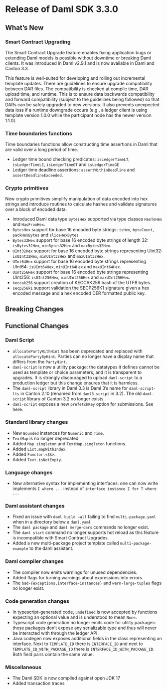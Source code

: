 # Release of Daml SDK 3.3.0

## What’s New

### Smart Contract Upgrading

The Smart Contract Upgrade feature enables fixing application bugs or extending Daml models is possible without downtime
or breaking Daml clients. It was introduced in Daml v2.9.1 and is now available in Daml and Canton 3.3.

This feature is well-suited for developing and rolling out incremental template updates. There are guidelines to ensure
upgrade compatibility between DAR files. The compatibility is checked at compile time, DAR upload time, and runtime.
This is to ensure data backwards compatibility and forward compatibility (subject to the guidelines being followed)
so that DARs can be safely upgraded to new versions. It also prevents unexpected data loss if a runtime downgrade occurs
(e.g., a ledger client is using template version 1.0.0 while the participant node has the newer version 1.1.0).

### Time boundaries functions

Time boundaries functions allow constructing time assertions in Daml that are valid over a long period of time.
- Ledger time bound checking predicates: ``isLedgerTimeLT``, ``isLedgerTimeLE``, ``isLedgerTimeGT`` and ``isLedgerTimeGE``
- Ledger time deadline assertions: ``assertWithinDeadline`` and ``assertDeadlineExceeded``.

### Crypto primitives

New crypto primitives simplify manipulation of data encoded into hex strings and introduce routines to calculate
hashes and validate signatures over a block of encoded data.
- Introduced Daml data type ``BytesHex`` supported via type classes ``HasToHex`` and ``HasFromHex``.
- ``BytesHex`` support for base 16 encoded byte strings: ``isHex``, ``byteCount``, ``packHexBytes`` and ``sliceHexBytes``
- ``Bytes32Hex`` support for base 16 encoded byte strings of length 32: ``isBytes32Hex``, ``minBytes32Hex`` and 
``maxBytes32Hex``.
- ``UInt32Hex`` support for base 16 encoded byte strings representing UInt32: ``isUInt32Hex``, ``minUInt32Hex`` and
``maxUInt32Hex``.
- ``UInt64Hex`` support for base 16 encoded byte strings representing UInt64: ``isUInt64Hex``, ``minUInt64Hex`` and
``maxUInt64Hex``.
- ``UInt256Hex`` support for base 16 encoded byte strings representing UInt256: ``isUInt256Hex``, ``minUInt256Hex`` and
``maxUInt256Hex``.
- ``keccak256`` support creation of KECCAK256 hash of the UTF8 bytes.
- ``secp256k1`` support validation the SECP256K1 signature given a hex encoded message and a hex encoded DER formatted
public key.

## Breaking Changes

## Functional Changes

### Daml Script

- ``allocatePartyWithHint`` has been deprecated and replaced with ``allocatePartyByHint``. Parties can no longer have
a display name that differs from the ``PartyHint``.  
- ``daml-script`` is now a utility package: the datatypes it defines
cannot be used as template or choice parameters, and it is transparent to upgrades. It is strongly discouraged to upload
``daml-script`` to a production ledger but this change ensures that it is harmless. 
- The ``daml-script`` library in Daml 3.3 is Daml 3’s name for ``daml-script-lts`` in Canton 2.10 (renamed from
``daml3-script`` in 3.2). The old ``daml-script`` library of Canton 3.2 no longer exists.
- ``daml-script`` exposes a new
``prefetchKey`` option for submissions. See here.

### Standard library changes

- New ``Bounded`` instances for ``Numeric`` and ``Time``.
- ``TextMap`` is no longer deprecated
- Added ``Map.singleton`` and ``TextMap.singleton`` functions.
- Added ``List.mapWithIndex``.
- Added ``Functor.<$$>``.
- Added ``Text.isNotEmpty``.

### Language changes

- New alternative syntax for implementing interfaces: one can now write implements ``I where ...``
instead of ``interface instance I for T where ...``


### Daml assistant changes

- Fixed an issue with ``daml build –all`` failing to find ``multi-package.yaml`` when in a directory below a ``daml.yaml``
- The ``daml package`` and ``daml merge-dars`` commands no longer exist.
- The ``daml start`` command no longer supports hot reload as this feature is incompatible with Smart Contract Upgrades.
- Added a new multi-package project template called ``multi-package-example`` to the daml assistant.

### Daml compiler changes

- The compiler now emits warnings for unused dependencies.
- Added flags for turning warnings about expressions into errors.
- The ``bad-{exceptions,interface-instances}`` and ``warn-large-tuples`` flags no longer exist.

### Code generation changes

- In typescript-generated code, ``undefined`` is now accepted by functions expecting an optional value and is understood
to mean ``None``.
- Typescript code generation no longer emits code for utility packages: these packages don’t expose any serializable
type and thus will never be interacted with through the ledger API.
- Java codegen now exposes additional fields in the class representing an interface. Next to ``TEMPLATE_ID`` there is
``INTERFACE_ID`` and next to ``TEMPLATE_ID_WITH_PACKAGE_ID`` there is ``INTERFACE_ID_WITH_PACKAGE_ID``. Both field pairs
contain the same value.

### Miscellaneous

- The Daml SDK is now compiled against open JDK 17
- Added transaction traces
